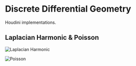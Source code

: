 # Discrete Differential Geometry

Houdini implementations.

## Laplacian Harmonic & Poisson

![Laplacian Harmonic](HW1/hw1_houdini/render/Laplacian_Armadillo.png)

![Poisson](HW1/hw1_houdini/render/Poisson_Bunny.png)
